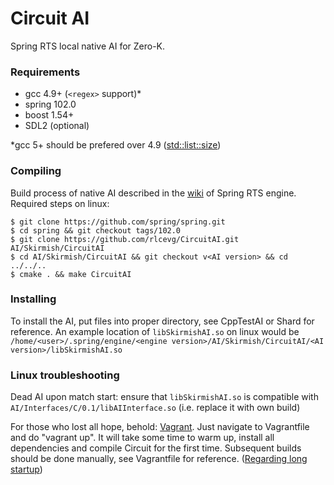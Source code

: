 Circuit AI
=========
Spring RTS local native AI for Zero-K.

### Requirements
* gcc 4.9+ (`<regex>` support)*
* spring 102.0
* boost 1.54+
* SDL2 (optional)

*gcc 5+ should be prefered over 4.9 ([std::list::size](https://gcc.gnu.org/gcc-5/changes.html))

### Compiling
Build process of native AI described in the [wiki](https://springrts.com/wiki/AI:Development:Lang:Cpp) of Spring RTS engine.
Required steps on linux:
```
$ git clone https://github.com/spring/spring.git
$ cd spring && git checkout tags/102.0
$ git clone https://github.com/rlcevg/CircuitAI.git AI/Skirmish/CircuitAI
$ cd AI/Skirmish/CircuitAI && git checkout v<AI version> && cd ../../..
$ cmake . && make CircuitAI
```

### Installing
To install the AI, put files into proper directory, see CppTestAI or Shard for reference.
An example location of `libSkirmishAI.so` on linux would be `/home/<user>/.spring/engine/<engine version>/AI/Skirmish/CircuitAI/<AI version>/libSkirmishAI.so`

### Linux troubleshooting
Dead AI upon match start: ensure that `libSkirmishAI.so` is compatible with `AI/Interfaces/C/0.1/libAIInterface.so` (i.e. replace it with own build)

For those who lost all hope, behold: [Vagrant](https://docs.vagrantup.com/v2/).
Just navigate to Vagrantfile and do "vagrant up". It will take some time to warm up, install all dependencies and compile Circuit for the first time.
Subsequent builds should be done manually, see Vagrantfile for reference.
([Regarding long startup](http://stackoverflow.com/questions/29012531/package-a-new-base-box))

